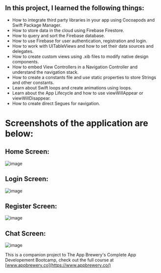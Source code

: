 
## In this project, I learned the following things:

* How to integrate third party libraries in your app using Cocoapods and Swift Package Manager.
* How to store data in the cloud using Firebase Firestore.
* How to query and sort the Firebase database.
* How to use Firebase for user authentication, registration and login.
* How to work with UITableViews and how to set their data sources and delegates.
* How to create custom views using .xib files to modify native design components.
* How to embed View Controllers in a Navigation Controller and understand the navigation stack.
* How to create a constants file and use static properties to store Strings and other constants.
* Learn about Swift loops and create animations using loops.
* Learn about the App Lifecycle and how to use viewWillAppear or viewWillDisappear.
* How to create direct Segues for navigation.

# Screenshots of the application are below:

## Home Screen:
![image](https://user-images.githubusercontent.com/64551550/80664978-9c0a8100-8ab1-11ea-89e3-a6fc11af0a9f.png)

## Login Screen:
![image](https://user-images.githubusercontent.com/64551550/80664994-a4fb5280-8ab1-11ea-9b3a-52a958c40465.png)

## Register Screen:
![image](https://user-images.githubusercontent.com/64551550/80665009-afb5e780-8ab1-11ea-86a8-5beb129947a7.png)

## Chat Screen:
![image](https://user-images.githubusercontent.com/64551550/80664884-606fb700-8ab1-11ea-86a9-a5709ddd1f06.png)



This is a companion project to The App Brewery's Complete App Developement Bootcamp, check out the full course at [www.appbrewery.co](https://www.appbrewery.co/)
